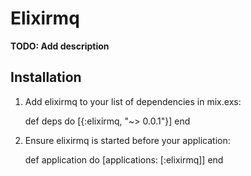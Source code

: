 # Elixirmq

**TODO: Add description**

## Installation

  1. Add elixirmq to your list of dependencies in mix.exs:

        def deps do
          [{:elixirmq, "~> 0.0.1"}]
        end

  2. Ensure elixirmq is started before your application:

        def application do
          [applications: [:elixirmq]]
        end
